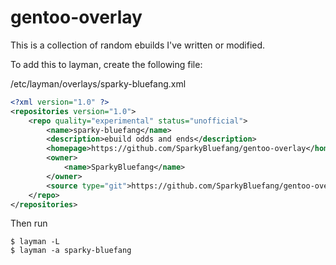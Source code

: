 gentoo-overlay
==============

This is a collection of random ebuilds I've written or modified.

To add this to layman, create the following file:

/etc/layman/overlays/sparky-bluefang.xml
```xml
<?xml version="1.0" ?>
<repositories version="1.0">
	<repo quality="experimental" status="unofficial">
		<name>sparky-bluefang</name>
		<description>ebuild odds and ends</description>
		<homepage>https://github.com/SparkyBluefang/gentoo-overlay</homepage>
		<owner>
			<name>SparkyBluefang</name>
		</owner>
		<source type="git">https://github.com/SparkyBluefang/gentoo-overlay.git</source>
	</repo>
</repositories>
```

Then run
```
$ layman -L
$ layman -a sparky-bluefang
```

